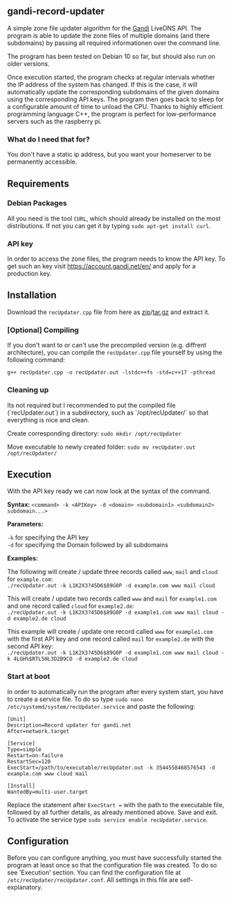 <h2>gandi-record-updater</h2>

A simple zone file updater algorithm for the <a href="https://www.gandi.net/en">Gandi</a> LiveDNS API.
The program is able to update the zone files of multiple domains (and there subdomains) by passing all required informationen over the command line.


The program has been tested on Debian 10 so far, but should also run on older versions.

Once execution started, the program checks at regular intervals whether the IP address of the system has changed.
If this is the case, it will automatically update the corresponding subdomains of the given domains using the corresponding API keys.
The program then goes back to sleep for a configurable amount of time to unload the CPU.
Thanks to highly efficient programming language C++, the program is perfect for low-performance servers such as the raspberry pi.

<h3>What do I need that for?</h3>

You don't have a static ip address, but you want your homeserver to be permanently accessible.

<h2>Requirements</h2>
<h3>Debian Packages</h3>

All you need is the tool `CURL`, which should already be installed on the most distributions.
If not you can get it by typing `sudo apt-get install curl`.

<h3>API key</h3>

In order to access the zone files, the program needs to know the API key. To get such an key visit https://account.gandi.net/en/ and apply for a production key.

<h2>Installation</h2>

Download the `recUpdater.cpp` file from here as [zip](https://github.com/Kartoffelbauer/gandi-record-updater/releases/download/v1.0/recUpdater.zip)/[tar.gz](https://github.com/Kartoffelbauer/gandi-record-updater/releases/download/v1.0/recUpdater.tar.gz) and extract it.

<h3>[Optional] Compiling</h3>

If you don't want to or can't use the precompiled version (e.g. diffrent architecture), you can compile the `recUpdater.cpp` file yourself by using the following command:

`g++ recUpdater.cpp -o recUpdater.out -lstdc++fs -std=c++17 -pthread`

<h3>Cleaning up</h3>
Its not required but I recommended to put the compiled file (`recUpdater.out`) in a subdirectory, such as `/opt/recUpdater/` so that everything is nice and clean.

Create corresponding directory:
`sudo mkdir /opt/recUpdater`

Move executable to newly created folder:
`sudo mv recUpdater.out /opt/recUpdater/`

<h2>Execution</h2>

With the API key ready we can now look at the syntax of the command.

<strong>Syntax: </strong>`<command> -k <APIKey> -d <domain> <subdomain1> <subdomain2> subdomain...>`

<strong>Parameters:</strong>

`-k` for specifying the API key
<br>`-d` for specifying the Domain followed by all subdomains

<strong>Examples:</strong>

The following will create / update three records called `www`, `mail` and `cloud` for `example.com`:
<br>`./recUpdater.out -k L1K2X3?45D6$89G0P -d example.com www mail cloud`

This will create / update two records called `www` and `mail` for `example1.com` and one record called `cloud` for `example2.de`:
<br>`./recUpdater.out -k L1K2X3?45D6$89G0P -d example1.com www mail cloud -d example2.de cloud`

This example will create / update one record called `www` for `example1.com` with the first API key and one record called `mail` for `example2.de` with the second API key:
<br>`./recUpdater.out -k L1K2X3?45D6$89G0P -d example1.com www mail cloud -k 4LGH%$RTL5HL3D2B9CO -d example2.de cloud`

<h3>Start at boot</h3>

In order to automatically run the program after every system start, you have to create a service file.
To do so type `sudo nano /etc/systemd/system/recUpdater.service` and paste the following:

```
[Unit]
Description=Record updater for gandi.net
After=network.target

[Service]
Type=simple
Restart=on-failure
RestartSec=120
ExecStart=/path/to/executable/recUpdater.out -k 3544558468576543 -d example.com www cloud mail

[Install]
WantedBy=multi-user.target
```

Replace the statement after `ExecStart =` with the path to the executable file, followed by all further details, as already mentioned above.
Save and exit. To activate the service type `sudo service enable recUpdater.service`.

<h2>Configuration</h2>


Before you can configure anything, you must have successfully started the program at least once so that the configuration file was created. To do so see 'Execution' section.
You can find the configuration file at `/etc/recUpdater/recUpdater.conf`. All settings in this file are self-explanatory.
